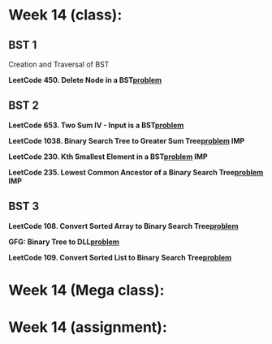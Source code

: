 # Week 14 (class):

## BST 1

Creation and Traversal of BST <br/>

**LeetCode 450. Delete Node in a BST[problem](https://leetcode.com/problems/delete-node-in-a-bst/)**

## BST 2

**LeetCode 653. Two Sum IV - Input is a BST[problem](https://leetcode.com/problems/two-sum-iv-input-is-a-bst/)**

**LeetCode 1038. Binary Search Tree to Greater Sum Tree[problem](https://leetcode.com/problems/binary-search-tree-to-greater-sum-tree/) IMP**

**LeetCode 230. Kth Smallest Element in a BST[problem](https://leetcode.com/problems/kth-smallest-element-in-a-bst/) IMP**

**LeetCode 235. Lowest Common Ancestor of a Binary Search Tree[problem](https://leetcode.com/problems/lowest-common-ancestor-of-a-binary-search-tree/) IMP**

## BST 3

**LeetCode 108. Convert Sorted Array to Binary Search Tree[problem](https://leetcode.com/problems/convert-sorted-array-to-binary-search-tree/)**

**GFG: Binary Tree to DLL[problem](https://www.geeksforgeeks.org/problems/binary-tree-to-dll/1)**

**LeetCode 109. Convert Sorted List to Binary Search Tree[problem](https://leetcode.com/problems/convert-sorted-list-to-binary-search-tree/)**

# Week 14 (Mega class):

# Week 14 (assignment):
